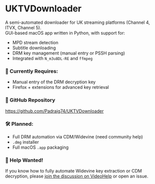 # UKTVDownloader

A semi-automated downloader for UK streaming platforms (Channel 4, ITVX, Channel 5).  
GUI-based macOS app written in Python, with support for:

- MPD stream detection
- Subtitle downloading
- DRM key management (manual entry or PSSH parsing)
- Integrated with `N_m3u8DL-RE` and `ffmpeg`

### 🚧 Currently Requires:
- Manual entry of the DRM decryption key
- Firefox + extensions for advanced key retrieval

### 🔗 GitHub Repository
https://github.com/Padraig74/UKTVDownloader

### 🛠 Planned:
- Full DRM automation via CDM/Widevine (need community help)
- `.dmg` installer
- Full macOS `.app` packaging

### 📣 Help Wanted!
If you know how to fully automate Widevine key extraction or CDM decryption,
please [join the discussion on VideoHelp](https://forum.videohelp.com/forums/48-Video-Streaming-Downloading) or open an issue.
